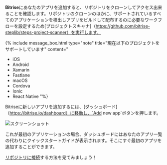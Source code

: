**Bitrise**にあなたのアプリを追加すると、リポジトリをクローンしてアクセス出来ることを確認します。リポジトリのクローンのほかに、サポートされているすべてのアプリケーションを検出しアプリをビルドして配布するのに必要なワークフローを設定するため[プロジェクトスキャナ]（https://github.com/bitrise-steplib/steps-project-scanner）を実行します。

{% include message_box.html type="note" title="現在以下のプロジェクトをサポートしています" content="

* iOS  
* Android
* Xamarin
* Fastlane
* macOS
* Cordova  
* Ionic
* React Native "%}

Bitriseに新しいアプリを追加するには、[ダッシュボード]（https://bitrise.io/dashboard）に移動し、`Add new app`ボタンを押します。

![スクリーンショット](/img/adding-a-new-app/add_new_app.png)

これが最初のアプリケーションの場合、ダッシュボードにはあなたのアプリ一覧の代わりにクイックスタートガイドが表示されます。そこにすぐ最初のアプリを追加することができます。

[リポジトリに接続](/getting-started/adding-a-new-app/connecting-a-repository)する方法を見てみましょう！
